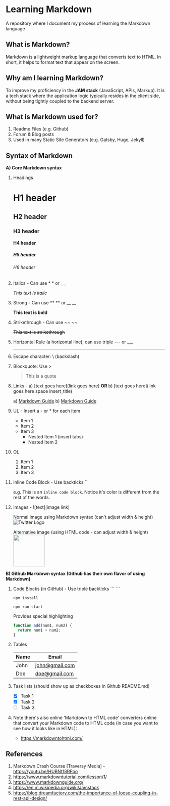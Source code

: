 # Learning Markdown

A repository where I document my process of learning the Markdown language

## What is Markdown?

Markdown is a lightweight markup language that converts text to HTML. In short, it helps to format text that appear on the screen.

## Why am I learning Markdown?

To improve my proficiency in the **JAM stack** (JavaScript, APIs, Markup). It is a tech stack where the application logic typically resides in the client side, without being tightly coupled to the backend server.

## What is Markdown used for?

1. Readme Files (e.g. Github)
2. Forum & Blog posts
3. Used in many Static Site Generators (e.g. Gatsby, Hugo, Jekyll)

## Syntax of Markdown

<!-- Able to use HTML code/comments in .md files also -->

**A) Core Markdown syntax**

1. Headings

   # H1 header

   ## H2 header

   ### H3 header

   #### H4 header

   ##### H5 header

   ###### H6 header

2. Italics - Can use \* \* or \_ \_

   _This text is italic_

3. Strong - Can use \*\* \*\* or \_\_ \_\_

   **This text is bold**

4. Strikethrough - Can use ~~ ~~

   ~~This text is strikethrough~~

5. Horizontal Rule (a horizontal line), can use triple --- or \_\_\_

   ***

6. Escape character: \ (backslash)

7. Blockquote: Use >

   > This is a quote

8. Links - a) [text goes here](link goes here) **OR** b) [text goes here](link goes here space insert_title)

   a) [Markdown Guide](https://www.markdownguide.org/)
   b) [Markdown Guide](https://www.markdownguide.org/ "Hover over to see title")

9. UL - Insert a \- or \* for each item

   - Item 1
   - Item 2
   - Item 3
     - Nested Item 1 (insert tabs)
     - Nested Item 2

10. OL

    1. Item 1
    1. Item 2
    1. Item 3

11. Inline Code Block - Use backticks ``

    e.g. This is an `inline code block`. Notice it's color is different from the rest of the words.

12. Images - ![text](image link)

    Normal image using Markdown syntax (can't adjust width & height)
    ![Twitter Logo](https://icon-library.com/images/small-twitter-icon/small-twitter-icon-9.jpg)

    Alternative image (using HTML code - can adjust width & height)
    <img src="https://icon-library.com/images/small-twitter-icon/small-twitter-icon-9.jpg" width="100px" height="100px">

**B) Github Markdown syntax (Github has their own flavor of using Markdown)**

1. Code Blocks (in GitHub) - Use triple backticks \`\`\` \`\`\`

   ```
   npm install

   npm run start
   ```

   Provides special highlighting

   ```javascript
   function add(num1, num2) {
     return num1 + num2;
   }
   ```

2. Tables

   | Name | Email          |
   | ---- | -------------- |
   | John | john@gmail.com |
   | Doe  | doe@gmail.com  |

3. Task lists (should show up as checkboxes in Github README.md)

   - [x] Task 1
   - [x] Task 2
   - [ ] Task 3

4. Note there's also online 'Markdown to HTML code' converters online that convert your Markdown code to HTML code (in case you want to see how it looks like in HTML):

   - https://markdowntohtml.com/

## References

1. Markdown Crash Course [Traversy Media] - https://youtu.be/HUBNt18RFbo
2. https://www.markdowntutorial.com/lesson/1/
3. https://www.markdownguide.org/
4. https://en.m.wikipedia.org/wiki/Jamstack
5. https://blog.dreamfactory.com/the-importance-of-loose-coupling-in-rest-api-design/
